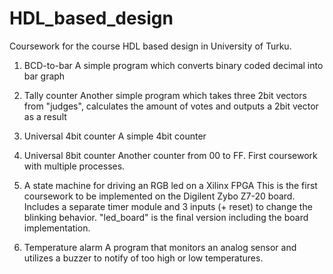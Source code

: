 # HDL_based_design

Coursework for the course HDL based design in University of Turku.

1. BCD-to-bar
A simple program which converts binary coded decimal into bar graph

2. Tally counter
Another simple program which takes three 2bit vectors from "judges", calculates
the amount of votes and outputs a 2bit vector as a result

3. Universal 4bit counter
A simple 4bit counter

4. Universal 8bit counter
Another counter from 00 to FF. First coursework with multiple processes.

5. A state machine for driving an RGB led on a Xilinx FPGA
This is the first coursework to be implemented on the Digilent Zybo Z7-20 board.
Includes a separate timer module and 3 inputs (+ reset) to change the blinking
behavior. "led_board" is the final version including the board implementation.

6. Temperature alarm
A program that monitors an analog sensor and utilizes a buzzer to notify of
too high or low temperatures.
